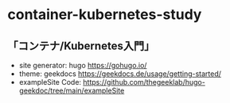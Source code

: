 # container-kubernetes-study

## 「コンテナ/Kubernetes入門」

- site generator: hugo https://gohugo.io/
- theme: geekdocs https://geekdocs.de/usage/getting-started/
- exampleSite Code: https://github.com/thegeeklab/hugo-geekdoc/tree/main/exampleSite

